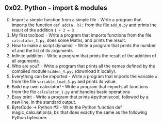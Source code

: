 ## 0x02. Python - import & modules ##
0. Import a simple function from a simple file - Write a program that imports the function `def add(a, b):` from the file `add_0.py` and prints the result of the addition `1 + 2 = 3`
1. My first toolbox! - Write a program that imports functions from the file `calculator_1.py`, does some Maths, and prints the result.
2. How to make a script dynamic! - Write a program that prints the number of and the list of its arguments
3. Infinite addition - Write a program that prints the result of the addition of all arguments.
4. Who are you? - Write a program that prints all the names defined by the compiled module `hidden_4.pyc` (download it locally).
5. Everything can be imported - Write a program that imports the variable `a` from the file `variable_load_5.py` and prints its value.
6. Build my own calculator! - Write a program that imports all functions from the file `calculator_1.py` and handles basic operations
7. Easy print - Write a program that prints #pythoniscool, followed by a new line, in the standard output.
8. ByteCode -> Python #3 - Write the Python function def magic_calculation(a, b): that does exactly the same as the following Python bytecode:
